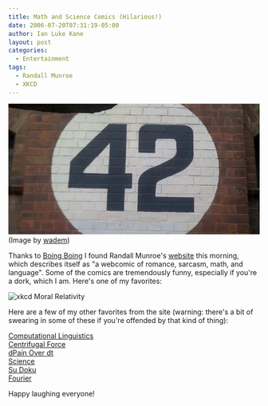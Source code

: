 ```yaml
---
title: Math and Science Comics (Hilarious!)
date: 2006-07-20T07:31:19-05:00
author: Ian Luke Kane
layout: post
categories:
  - Entertainment
tags:
  - Randall Munroe
  - XKCD
---
```


![(Image by wadem)](/assets/42.jpg)  
(Image by [wadem](http://www.flickr.com/photos/wadem/2864310928/sizes/l/in/photostream/))

Thanks to [Boing Boing](http://www.boingboing.net) I found Randall
Munroe's [website](http://xkcd.com/) this morning, which describes
itself as "a webcomic of romance, sarcasm, math, and language". Some of
the comics are tremendously funny, especially if you're a dork, which I
am. Here's one of my favorites:

![xkcd Moral Relativity](http://imgs.xkcd.com/comics/moral_relativity.jpg)

Here are a few of my other favorites from the site (warning: there's a
bit of swearing in some of these if you're offended by that kind of
thing):

[Computational Linguistics](http://xkcd.com/c114.html)  
[Centrifugal Force](http://xkcd.com/c123.html)  
[dPain Over dt](http://xkcd.com/c128.html)  
[Science](http://xkcd.com/c54.html)  
[Su Doku](http://xkcd.com/c74.html)  
[Fourier](http://xkcd.com/c26.html)

Happy laughing everyone!